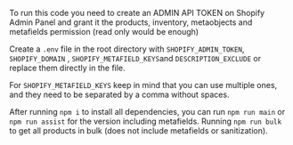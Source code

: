 To run this code you need to create an ADMIN API TOKEN on Shopify Admin Panel and grant it the products, inventory, metaobjects and metafields permission (read only would be enough)

Create a `.env` file in the root directory with `SHOPIFY_ADMIN_TOKEN`, `SHOPIFY_DOMAIN` , `SHOPIFY_METAFIELD_KEYS`and `DESCRIPTION_EXCLUDE` or replace them directly in the file.

For `SHOPIFY_METAFIELD_KEYS` keep in mind that you can use multiple ones, and they need to be separated by a comma without spaces.

After running `npm i` to install all dependencies, you can run `npm run main` or `npm run assist` for the version including metafields. Running `npm run bulk` to get all products in bulk (does not include metafields or sanitization).

